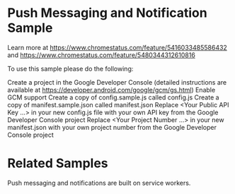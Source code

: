 # Push Messaging and Notification Sample
Learn more at https://www.chromestatus.com/feature/5416033485586432 and https://www.chromestatus.com/feature/5480344312610816

To use this sample please do the following:

Create a project in the Google Developer Console (detailed instructions are available at https://developer.android.com/google/gcm/gs.html)
Enable GCM support
Create a copy of config.sample.js called config.js
Create a copy of manifest.sample.json called manifest.json
Replace <Your Public API Key ...> in your new config.js file with your own API key from the Google Developer Console project
Replace <Your Project Number ...> in your new manifest.json with your own project number from the Google Developer Console project
# Related Samples
Push messaging and notifications are built on service workers.
